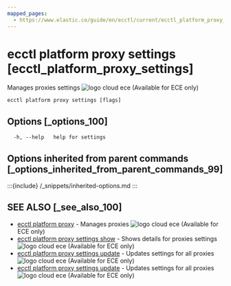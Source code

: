 ```yaml
---
mapped_pages:
  - https://www.elastic.co/guide/en/ecctl/current/ecctl_platform_proxy_settings.html
---
```


# ecctl platform proxy settings [ecctl_platform_proxy_settings]

Manages proxies settings ![logo cloud ece](https://doc-icons.s3.us-east-2.amazonaws.com/logo_cloud_ece.svg "Supported on {{ece}}") (Available for ECE only)

```
ecctl platform proxy settings [flags]
```


## Options [_options_100]

```
  -h, --help   help for settings
```


## Options inherited from parent commands [_options_inherited_from_parent_commands_99]

:::{include} /_snippets/inherited-options.md
:::


## SEE ALSO [_see_also_100]

* [ecctl platform proxy](/reference/ecctl_platform_proxy.md)	 - Manages proxies ![logo cloud ece](https://doc-icons.s3.us-east-2.amazonaws.com/logo_cloud_ece.svg "Supported on {{ece}}") (Available for ECE only)
* [ecctl platform proxy settings show](/reference/ecctl_platform_proxy_settings_show.md)	 - Shows details for proxies settings ![logo cloud ece](https://doc-icons.s3.us-east-2.amazonaws.com/logo_cloud_ece.svg "Supported on {{ece}}") (Available for ECE only)
* [ecctl platform proxy settings update](/reference/ecctl_platform_proxy_settings_update.md)	 - Updates settings for all proxies ![logo cloud ece](https://doc-icons.s3.us-east-2.amazonaws.com/logo_cloud_ece.svg "Supported on {{ece}}") (Available for ECE only)
* [ecctl platform proxy settings update](/reference/ecctl_platform_proxy_settings_update.md)	 - Updates settings for all proxies ![logo cloud ece](https://doc-icons.s3.us-east-2.amazonaws.com/logo_cloud_ece.svg "Supported on {{ece}}") (Available for ECE only)

